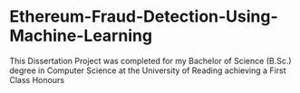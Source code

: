 # Ethereum-Fraud-Detection-Using-Machine-Learning
This Dissertation Project was completed for my Bachelor of Science (B.Sc.) degree in Computer Science at the University of Reading achieving a First Class Honours
